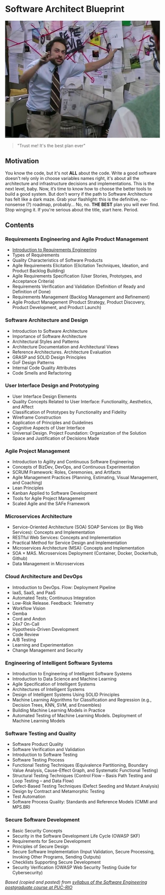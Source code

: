 # Software Architect Blueprint

<p align="center">
  <img src="https://github.com/mathsantana/software-architect-blueprint/blob/71370f01d8fc9410adfad2d8ec70046152c65543/assets/images/main_image.jpg" />
</p>

> "Trust me! It's the best plan ever"

## Motivation

You know the code, but it's not **ALL** about the code. Write a good software doesn't rely only in choose variables names right, it's about all the architecture and infrastructure decisions and implementations. This is the next level, baby. Now, it’s time to know how to choose the better tools to build a good system. But don't worry if the path to Software Architecture has felt like a dark maze. Grab your flashlight: this is the definitive, no-nonsense (?) roadmap, probably... No, no. **THE BEST** plan you will ever find. Stop winging it. If you're serious about the title, start here. Period.

## Contents

### Requirements Engineering and Agile Product Management

- [Introduction to Requirements Engineering](<notes/requirements_engineering/Introduction to Requirements Engineering>)
- Types of Requirements
- Quality Characteristics of Software Products
- Agile Requirements Elicitation (Elicitation Techniques, Ideation, and Product Backlog Building)
- Agile Requirements Specification (User Stories, Prototypes, and Acceptance Criteria)
- Requirements Verification and Validation (Definition of Ready and Definition of Done)
- Requirements Management (Backlog Management and Refinement)
- Agile Product Management (Product Strategy, Product Discovery, Product Development, and Product Launch)

### Software Architecture and Design

- Introduction to Software Architecture
- Importance of Software Architecture
- Architectural Styles and Patterns
- Architecture Documentation and Architectural Views
- Reference Architectures. Architecture Evaluation
- GRASP and SOLID Design Principles
- GoF Design Patterns
- Internal Code Quality Attributes
- Code Smells and Refactoring

### User Interface Design and Prototyping

- User Interface Design Elements
- Quality Concepts Related to User Interface: Functionality, Aesthetics, and Affect
- Classification of Prototypes by Functionality and Fidelity
- Wireframe Construction
- Application of Principles and Guidelines
- Cognitive Aspects of User Interface
- Universal Design. Project Foundation: Organization of the Solution Space and Justification of Decisions Made

### Agile Project Management

- Introduction to Agility and Continuous Software Engineering
- Concepts of BizDev, DevOps, and Continuous Experimentation
- SCRUM Framework: Roles, Ceremonies, and Artifacts
- Agile Management Practices (Planning, Estimating, Visual Management, and Coaching)
- Lean Principles
- Kanban Applied to Software Development
- Tools for Agile Project Management
- Scaled Agile and the SAFe Framework

### Microservices Architecture

- Service-Oriented Architecture (SOA) SOAP Services (or Big Web Services): Concepts and Implementation
- RESTful Web Services: Concepts and Implementation
- Practical Method for Service Design and Implementation
- Microservices Architecture (MSA): Concepts and Implementation
- SOA × MAS. Microservices Deployment (Container, Docker, Dockerhub, Github)
- Data Management in Microservices

### Cloud Architecture and DevOps

- Introduction to DevOps. Flow: Deployment Pipeline
- IaaS, SaaS, and PaaS
- Automated Tests; Continuous Integration
- Low-Risk Release. Feedback: Telemetry
- Workflow Vision
- Gemba
- Cord and Andon
- 24x7 On-Call
- Hypothesis-Driven Development
- Code Review
- A/B Testing
- Learning and Experimentation
- Change Management and Security

### Engineering of Intelligent Software Systems

- Introduction to Engineering of Intelligent Software Systems
- Introduction to Data Science and Machine Learning
- Agile Specification of Intelligent Systems
- Architectures of Intelligent Systems
- Design of Intelligent Systems Using SOLID Principles
- Machine Learning Algorithms for Classification and Regression (e.g., Decision Trees, KNN, SVM, and Ensembles)
- Building Machine Learning Models in Practice
- Automated Testing of Machine Learning Models. Deployment of Machine Learning Models

### Software Testing and Quality

- Software Product Quality
- Software Verification and Validation
- Introduction to Software Testing
- Software Testing Process
- Functional Testing Techniques (Equivalence Partitioning, Boundary Value Analysis, Cause-Effect Graph, and Systematic Functional Testing)
- Structural Testing Techniques (Control Flow – Basis Path Testing and Loop Testing – and Data Flow)
- Defect-Based Testing Techniques (Defect Seeding and Mutant Analysis)
- Design by Contract and Metamorphic Testing
- Test Automation
- Software Process Quality: Standards and Reference Models (CMMI and MPS.BR)

### Secure Software Development

- Basic Security Concepts
- Security in the Software Development Life Cycle (OWASP SKF)
- Requirements for Secure Development
- Principles of Secure Design
- Secure Software Implementation (Input Validation, Secure Processing, Invoking Other Programs, Sending Outputs)
- Checklists Supporting Secure Development
- Security Verification (OWASP Web Security Testing Guide for Cybersecurity)

*Based (copied and pasted) from [syllabus of the Software Engineering postgraduate course at PUC-RIO](https://especializacao.ccec.puc-rio.br/especializacao/engenharia-de-software)*